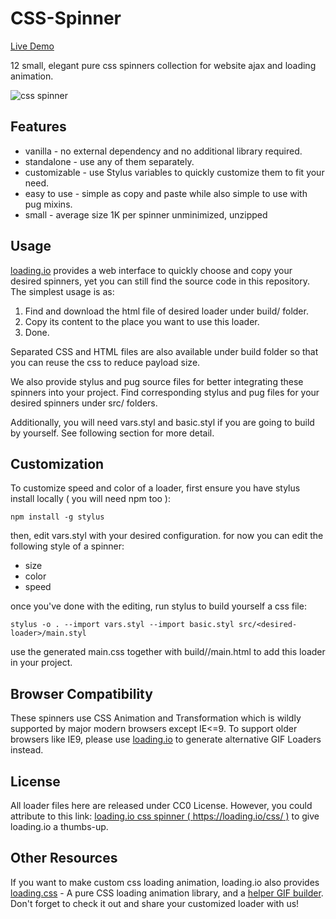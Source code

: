 # CSS-Spinner

[Live Demo](https://loading.io/css/)

12 small, elegant pure css spinners collection for website ajax and loading animation. 

![css spinner](https://github.com/loadingio/css-spinner/blob/master/thumbnail.gif?raw=true)


## Features

 * vanilla - no external dependency and no additional library required.
 * standalone - use any of them separately.
 * customizable - use Stylus variables to quickly customize them to fit your need.
 * easy to use - simple as copy and paste while also simple to use with pug mixins.
 * small - average size 1K per spinner unminimized, unzipped

## Usage

[loading.io](https://loading.io/css/) provides a web interface to quickly choose and copy your desired spinners, yet you can still find the source code in this repository. The simplest usage is as:

1. Find and download the html file of desired loader under build/ folder.
2. Copy its content to the place you want to use this loader.
3. Done.

Separated CSS and HTML files are also available under build folder so that you can reuse the css to reduce payload size.

We also provide stylus and pug source files for better integrating these spinners into your project. Find corresponding stylus and pug files for your desired spinners under src/ folders.

Additionally, you will need vars.styl and basic.styl if you are going to build by yourself. See following section for more detail.


## Customization

To customize speed and color of a loader, first ensure you have stylus install locally ( you will need npm too ):

    npm install -g stylus


then, edit vars.styl with your desired configuration. for now you can edit the following style of a spinner:

 * size
 * color
 * speed


once you've done with the editing, run stylus to build yourself a css file:

    stylus -o . --import vars.styl --import basic.styl src/<desired-loader>/main.styl


use the generated main.css together with build/<desired-loader>/main.html to add this loader in your project.


Browser Compatibility
----------------

These spinners use CSS Animation and Transformation which is wildly supported by major modern browsers except IE<=9.  To support older browsers like IE9, please use [loading.io](https://loading.io/animation/icon/) to generate alternative GIF Loaders instead.



License
----------------

All loader files here are released under CC0 License. However, you could attribute to this link: [loading.io css spinner ( https://loading.io/css/ )](https://loading.io/css/) to give loading.io a thumbs-up.


Other Resources
----------------

If you want to make custom css loading animation, loading.io also provides [loading.css](https://loading.io/animation/) - A pure CSS loading animation library, and a [helper GIF builder](https://loading.io/animation/icon/). Don't forget to check it out and share your customized loader with us!

